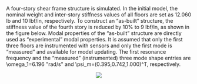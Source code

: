 A four-story shear frame structure is simulated. In the initial model, the nominal weight and inter-story stiffness values of all floors are set as 12.060 lb and 10 lbf/in, respectively. To construct an “as-built” structure, the stiffness value of the fourth story is reduced by 10% to 9 lbf/in, as shown in the figure below. Modal properties of the “as-built” structure are directly used as “experimental” modal properties. It is assumed that only the first three floors are instrumented with sensors and only the first mode is “measured” and available for model updating. The first resonance frequency and the “measured” (instrumented) three mode shape entries are \omega_1=6.196 "rad/s"  and \psi_m=(0.395,0.742,1.000)^T, respectively.
<div style="text-align:center"><img src ="https://github.com/ywang-structures/Structural-Model-Updating/blob/master/FourStoryStructure/Figure/Four-story%20structure%20simulation.png?raw=true" /></div>
